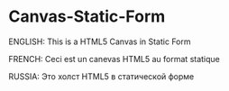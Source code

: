 # Canvas-Static-Form
ENGLISH:
This is a HTML5 Canvas in Static Form

FRENCH:
Ceci est un canevas HTML5 au format statique

RUSSIA:
Это холст HTML5 в статической форме
